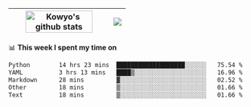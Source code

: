 | <a href="https://github.com/anuraghazra/github-readme-stats"><img width="85%" src="https://github-readme-stats.vercel.app/api?username=kowyo&show_icons=true&hide_border=true&theme=transparent" alt="Kowyo's github stats" /></a> | <a href="https://github.com/anuraghazra/github-readme-stats"><img align="center" src="https://github-readme-stats.vercel.app/api/top-langs/?username=kowyo&exclude_repo=Engineering-Competition-Robot,mobile-robot&hide=c,assembly,shaderlab,hlsl,mathematica,cmake&layout=compact&hide_border=true&theme=transparent" /></a> |
| ------------- | ------------- |

📊 **This week I spent my time on**
<!--START_SECTION:waka-->

```txt
Python        14 hrs 23 mins  ███████████████████░░░░░░   75.54 %
YAML          3 hrs 13 mins   ████▒░░░░░░░░░░░░░░░░░░░░   16.96 %
Markdown      28 mins         ▓░░░░░░░░░░░░░░░░░░░░░░░░   02.52 %
Other         18 mins         ▒░░░░░░░░░░░░░░░░░░░░░░░░   01.66 %
Text          18 mins         ▒░░░░░░░░░░░░░░░░░░░░░░░░   01.66 %
```

<!--END_SECTION:waka-->
